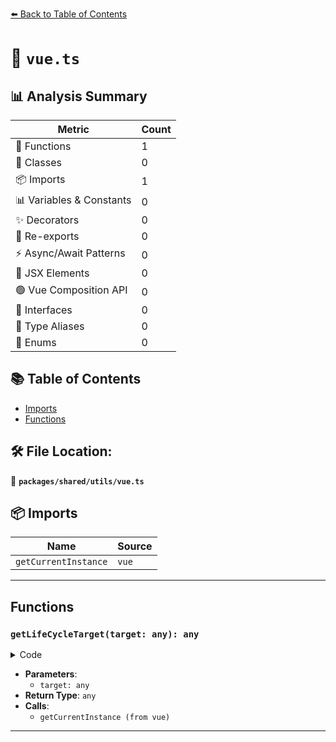 [⬅️ Back to Table of Contents](../../../index.md)

# 📄 `vue.ts`

## 📊 Analysis Summary

| Metric | Count |
|--------|-------|
| 🔧 Functions | 1 |
| 🧱 Classes | 0 |
| 📦 Imports | 1 |
| 📊 Variables & Constants | 0 |
| ✨ Decorators | 0 |
| 🔄 Re-exports | 0 |
| ⚡ Async/Await Patterns | 0 |
| 💠 JSX Elements | 0 |
| 🟢 Vue Composition API | 0 |
| 📐 Interfaces | 0 |
| 📑 Type Aliases | 0 |
| 🎯 Enums | 0 |

## 📚 Table of Contents

- [Imports](#imports)
- [Functions](#functions)

## 🛠️ File Location:
📂 **`packages/shared/utils/vue.ts`**

## 📦 Imports

| Name | Source |
|------|--------|
| `getCurrentInstance` | `vue` |


---

## Functions

### `getLifeCycleTarget(target: any): any`

<details><summary>Code</summary>

```ts
export function getLifeCycleTarget(target?: any) {
  return target || getCurrentInstance()
}
```
</details>

- **Parameters**:
  - `target: any`
- **Return Type**: `any`
- **Calls**:
  - `getCurrentInstance (from vue)`

---